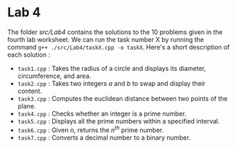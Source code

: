 # Lab 4
The folder *src/Lab4* contains the solutions to the 10 problems given in the fourth lab worksheet.
We can run the task number X by running the command ``g++ ./src/Lab4/taskX.cpp -o taskX``.
Here's a short description of each solution :
- `task1.cpp`  : Takes the radius of a circle and displays its diameter, circumference, and area.
- `task2.cpp`  : Takes two integers $a$ and $b$ to swap and display their content.
- `task3.cpp`  : Computes the euclidean distance between two points of the plane.
- `task4.cpp`  : Checks whether an integer is a prime number.
- `task5.cpp`  : Displays all the prime numbers within a specified interval.
- `task6.cpp`  : Given $n$, returns the $n^{th}$ prime number.
- `task7.cpp`  : Converts a decimal number to a binary number.
